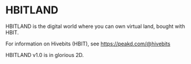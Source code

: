 # HBITLAND

HBITLAND is the digital world where you can own virtual land, bought with HBIT.

For information on Hivebits (HBIT), see https://peakd.com/@hivebits

HBITLAND v1.0 is in glorious 2D.